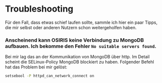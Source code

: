 
# Troubleshooting



Für den Fall, dass etwas schief laufen sollte, sammle ich hier ein paar Tipps, die mir selbst oder anderen Nutzern schon weitergeholfen haben.

### Anscheinend kann OSIRIS keine Verbindung zu MongoDB aufbauen. Ich bekomme den Fehler `No suitable servers found`.


Bei mir lag das an der Kommunikation von MongoDB über http. Im Detail scheint die SELinux-Policy MongoDB blockiert zu haben. Folgender Befehl hat das Problem bei mir gelöst:


```bash
setsebool -P httpd_can_network_connect on
```
